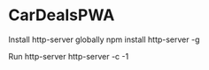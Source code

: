 # CarDealsPWA
Install http-server globally
 npm install http-server -g

Run http-server
 http-server -c -1

